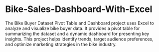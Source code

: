 # Bike-Sales-Dashboard-With-Excel
The Bike Buyer Dataset Pivot Table and Dashboard project uses Excel to analyze and visualize bike buyer data. It provides a pivot table for summarizing the dataset and a dynamic dashboard for presenting key insights. This project helps identify trends, target audience preferences, and optimize marketing strategies in the bike industry.
